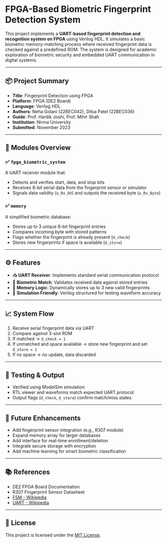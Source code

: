 # FPGA-Based Biometric Fingerprint Detection System

This project implements a **UART-based fingerprint detection and recognition system on FPGA** using Verilog HDL. It simulates a basic biometric memory-matching process where received fingerprint data is checked against a predefined ROM. The system is designed for academic exploration of biometric security and embedded UART communication in digital systems.

---

## 📦 Project Summary

- **Title**: Fingerprint Detection using FPGA
- **Platform**: FPGA (DE2 Board)
- **Language**: Verilog HDL
- **Authors**: Neha Golani (22BEC042), Ditsa Patel (22BEC036)
- **Guide**: Prof. Hardik Joshi, Prof. Mihir Shah
- **Institution**: Nirma University
- **Submitted**: November 2023

---

## 🔧 Modules Overview

### ✅ `fpga_biometric_system`
A UART receiver module that:
- Detects and verifies start, data, and stop bits
- Receives 8-bit serial data from the fingerprint sensor or simulator
- Signals data validity (`o_Rx_DV`) and outputs the received byte (`o_Rx_Byte`)

### ✅ `memory`
A simplified biometric database:
- Stores up to 3 unique 8-bit fingerprint entries
- Compares incoming byte with stored patterns
- Flags whether the fingerprint is already present (`d_check`)
- Stores new fingerprints if space is available (`d_store`)

---

## ⚙️ Features

- 📥 **UART Receiver**: Implements standard serial communication protocol
- 🔐 **Biometric Match**: Validates received data against stored entries
- 🧠 **Memory Logic**: Dynamically stores up to 3 new valid fingerprints
- 🧪 **Simulation Friendly**: Verilog structured for testing waveform accuracy

---

## 📈 System Flow

1. Receive serial fingerprint data via UART
2. Compare against 3-slot ROM
3. If matched → `d_check = 1`
4. If unmatched and space available → store new fingerprint and set `d_store = 1`
5. If no space → no update, data discarded

---

## 🧪 Testing & Output

- Verified using ModelSim simulation
- RTL viewer and waveforms match expected UART protocol
- Output flags (`d_check`, `d_store`) confirm match/miss states


---

## 🔮 Future Enhancements

- Add fingerprint sensor integration (e.g., R307 module)
- Expand memory array for larger databases
- Add interface for real-time enrollment/deletion
- Integrate secure storage with encryption
- Add machine learning for smart biometric classification

---

## 📚 References

- DE2 FPGA Board Documentation
- R307 Fingerprint Sensor Datasheet
- [FSM - Wikipedia](https://en.wikipedia.org/wiki/Finite-state_machine)
- [UART - Wikipedia](https://en.wikipedia.org/wiki/Universal_asynchronous_receiver-transmitter)

---

## 📄 License

This project is licensed under the [MIT License](LICENSE).

